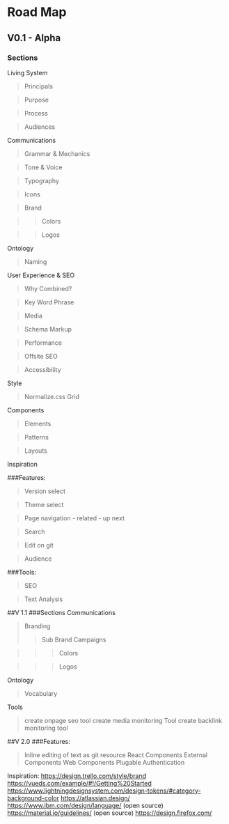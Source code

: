# Road Map

## V0.1 - Alpha

### Sections
Living System

>Principals

>Purpose

>Process

>Audiences

Communications

>Grammar & Mechanics

>Tone & Voice

>Typography

>Icons

>Brand

>>Colors

>>Logos

Ontology
>Naming

User Experience & SEO
> Why Combined?

> Key Word Phrase

> Media

> Schema Markup

> Performance

> Offsite SEO

> Accessibility

Style
> Normalize.css
> Grid

Components
> Elements

> Patterns

> Layouts


Inspiration

###Features:
> Version select

> Theme select

> Page navigation - related - up next

> Search

> Edit on git

> Audience

###Tools:
> SEO

> Text Analysis


##V 1.1
###Sections
Communications
>Branding
>>Sub Brand
>Campaigns

>>>Colors

>>>Logos

Ontology
>Vocabulary

Tools
> create onpage seo tool
> create media monitoring Tool
> create backlink monitoring tool


##V 2.0
###Features:
> Inline editing of text as git resource
> React Components
> External Components
> Web Components
> Plugable Authentication

Inspiration:
https://design.trello.com/style/brand
https://vueds.com/example/#!/Getting%20Started
https://www.lightningdesignsystem.com/design-tokens/#category-background-color
https://atlassian.design/
https://www.ibm.com/design/language/ (open source)
https://material.io/guidelines/ (open source)
https://design.firefox.com/
